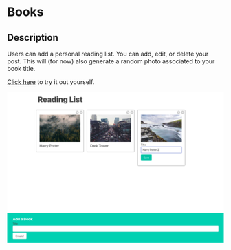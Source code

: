 # Books 

## Description
Users can add a personal reading list. You can add, edit, or delete your post. This will (for now) also generate a random photo associated to your book title.

[Click here](https://blksmk8483.github.io/books/) to try it out yourself.

![Books App](assets/pic.png)
